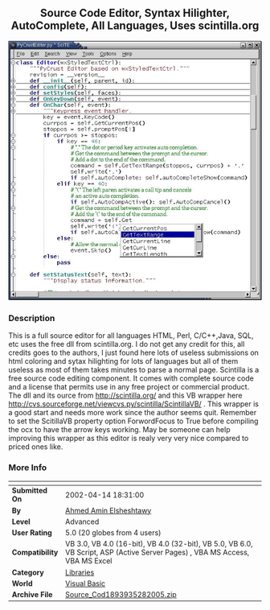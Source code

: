 ﻿<div align="center">

## Source Code Editor, Syntax Hilighter, AutoComplete, All Languages, Uses scintilla\.org

<img src="PIC20055281650256253.jpg">
</div>

### Description

This is a full source editor for all languages HTML, Perl, C/C++,Java, SQL, etc uses the free dll from scintilla.org. I do not get any credit for this, all credits goes to the authors, I just found here lots of useless submissions on html coloring and sytax hilighting for lots of languages but all of them useless as most of them takes minutes to parse a normal page. Scintilla is a free source code editing component. It comes with complete source code and a license that permits use in any free project or commercial product. The dll and its ource from http://scintilla.org/ and this VB wrapper here http://cvs.sourceforge.net/viewcvs.py/scintilla/ScintillaVB/ . This wrapper is a good start and needs more work since the author seems quit. Remember to set the ScitillaVB property option ForwordFocus to True before compiling the ocx to have the arrow keys working. May be someone can help improving this wrapper as this editor is realy very very nice compared to priced ones like.
 
### More Info
 


<span>             |<span>
---                |---
**Submitted On**   |2002-04-14 18:31:00
**By**             |[Ahmed Amin Elsheshtawy](https://github.com/Planet-Source-Code/PSCIndex/blob/master/ByAuthor/ahmed-amin-elsheshtawy.md)
**Level**          |Advanced
**User Rating**    |5.0 (20 globes from 4 users)
**Compatibility**  |VB 3\.0, VB 4\.0 \(16\-bit\), VB 4\.0 \(32\-bit\), VB 5\.0, VB 6\.0, VB Script, ASP \(Active Server Pages\) , VBA MS Access, VBA MS Excel
**Category**       |[Libraries](https://github.com/Planet-Source-Code/PSCIndex/blob/master/ByCategory/libraries__1-49.md)
**World**          |[Visual Basic](https://github.com/Planet-Source-Code/PSCIndex/blob/master/ByWorld/visual-basic.md)
**Archive File**   |[Source\_Cod1893935282005\.zip](https://github.com/Planet-Source-Code/ahmed-amin-elsheshtawy-source-code-editor-syntax-hilighter-autocomplete-all-languages-uses__1-60770/archive/master.zip)








